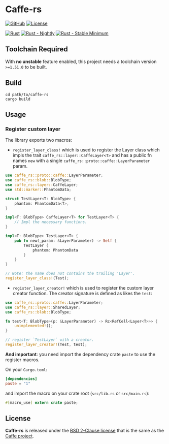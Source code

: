 # Caffe-rs

[![GitHub](https://img.shields.io/badge/GitHub-mematrix/caffe--rs-lightgrey?style=flat&logo=github&color=orange)](https://github.com/mematrix/caffe-rs) 
[![License](https://img.shields.io/badge/license-BSD-blue.svg)](LICENSE)

[![Rust](https://github.com/mematrix/caffe-rs/actions/workflows/rust-stable-latest.yml/badge.svg)](https://github.com/mematrix/caffe-rs/actions/workflows/rust-stable-latest.yml)
[![Rust - Nightly](https://github.com/mematrix/caffe-rs/actions/workflows/rust-nightly.yml/badge.svg)](https://github.com/mematrix/caffe-rs/actions/workflows/rust-nightly.yml)
[![Rust - Stable Minimum](https://github.com/mematrix/caffe-rs/actions/workflows/rust-stable-min.yml/badge.svg)](https://github.com/mematrix/caffe-rs/actions/workflows/rust-stable-min.yml)

## Toolchain Required
With **no unstable** feature enabled, this project needs a toolchain version `>=1.51.0` to be built.

## Build

```shell
cd path/to/caffe-rs
cargo build
```

## Usage

### Register custom layer
The library exports two macros:

- `register_layer_class!` which is used to register the Layer class which impls the trait `caffe_rs::layer::CaffeLayer<T>` and has a public fn names `new` with a single `caffe_rs::proto::caffe::LayerParameter` param.
```rust
use caffe_rs::proto::caffe::LayerParameter;
use caffe_rs::blob::BlobType;
use caffe_rs::layer::CaffeLayer;
use std::marker::PhantomData;

struct TestLayer<T: BlobType> {
    phantom: PhantomData<T>,
}

impl<T: BlobType> CaffeLayer<T> for TestLayer<T> {
    // Impl the necessary functions.
}

impl<T: BlobType> TestLayer<T> {
    pub fn new(_param: &LayerParameter) -> Self {
        TestLayer {
            phantom: PhantomData
        }
    }
}

// Note: the name does not contains the trailing 'Layer'.
register_layer_class!(Test);
```

- `register_layer_creator!` which is used to register the custom layer creator function. The creator signature is defined as likes the `test`:
```rust
use caffe_rs::proto::caffe::LayerParameter;
use caffe_rs::layer::SharedLayer;
use caffe_rs::blob::BlobType;

fn test<T: BlobType>(p: &LayerParameter) -> Rc<RefCell<Layer<T>>> {
    unimplemented!();
}

// register `TestLayer` with a creator.
register_layer_creator!(Test, test);
```

**And important**: you need import the dependency crate `paste` to use the register macros.

On your `Cargo.toml`:

```toml
[dependencies]
paste = "1"
```

and import the macro on your crate root (`src/lib.rs` or `src/main.rs`):

```rust
#[macro_use] extern crate paste;
```

## License
**Caffe-rs** is released under the [BSD 2-Clause license](https://github.com/mematrix/caffe-rs/blob/master/LICENSE) that is the same as the [Caffe project](https://github.com/BVLC/caffe/).
